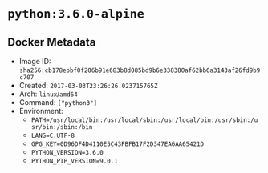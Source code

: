 # `python:3.6.0-alpine`

## Docker Metadata

- Image ID: `sha256:cb178ebbf0f206b91e683b8d085bd9b6e338380af62bb6a3143af26fd9b9c707`
- Created: `2017-03-03T23:26:26.023715765Z`
- Arch: `linux`/`amd64`
- Command: `["python3"]`
- Environment:
  - `PATH=/usr/local/bin:/usr/local/sbin:/usr/local/bin:/usr/sbin:/usr/bin:/sbin:/bin`
  - `LANG=C.UTF-8`
  - `GPG_KEY=0D96DF4D4110E5C43FBFB17F2D347EA6AA65421D`
  - `PYTHON_VERSION=3.6.0`
  - `PYTHON_PIP_VERSION=9.0.1`
